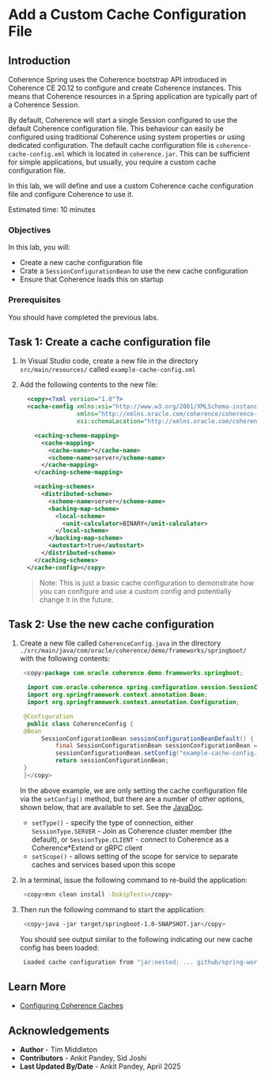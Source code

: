 # Add a Custom Cache Configuration File

## Introduction
                     
Coherence Spring uses the Coherence bootstrap API introduced in Coherence CE 20.12 to configure and create Coherence instances. 
This means that Coherence resources in a Spring application are typically part of a Coherence Session.

By default, Coherence will start a single Session configured to use the default Coherence configuration file. 
This behaviour can easily be configured using traditional Coherence using system properties or using dedicated configuration.
The default cache configuration file is `coherence-cache-config.xml` which is located in `coherence.jar`. 
This can be sufficient for simple applications, but usually, you require a custom cache configuration file.

In this lab, we will define and use a custom Coherence cache configuration file and configure Coherence to use it.

Estimated time: 10 minutes

### Objectives

In this lab, you will:

* Create a new cache configuration file
* Crate a `SessionConfigurationBean` to use the new cache configuration 
* Ensure that Coherence loads this on startup

### Prerequisites
     
You should have completed the previous labs.

## Task 1: Create a cache configuration file

1. In Visual Studio code, create a new file in the directory `src/main/resources/` called `example-cache-config.xml`

2. Add the following contents to the new file:
   
    ```xml
      <copy><?xml version="1.0"?>
      <cache-config xmlns:xsi="http://www.w3.org/2001/XMLSchema-instance"
                    xmlns="http://xmlns.oracle.com/coherence/coherence-cache-config"
                    xsi:schemaLocation="http://xmlns.oracle.com/coherence/coherence-cache-config coherence-cache-config.xsd">

        <caching-scheme-mapping>
          <cache-mapping>
            <cache-name>*</cache-name>
            <scheme-name>server</scheme-name>
          </cache-mapping>
        </caching-scheme-mapping>

        <caching-schemes>
          <distributed-scheme>
            <scheme-name>server</scheme-name>
            <backing-map-scheme>
              <local-scheme>
                <unit-calculator>BINARY</unit-calculator>
              </local-scheme>
            </backing-map-scheme>
            <autostart>true</autostart>
          </distributed-scheme>
        </caching-schemes>
      </cache-config></copy>
    ```

    > Note: This is just a basic cache configuration to demonstrate how you can configure and use a custom config and potentially change it in the future.

## Task 2: Use the new cache configuration

1. Create a new file called `CoherenceConfig.java` in the directory `./src/main/java/com/oracle/coherence/demo/frameworks/springboot/` with the following contents:

    ```java
     <copy>package com.oracle.coherence.demo.frameworks.springboot;

      import com.oracle.coherence.spring.configuration.session.SessionConfigurationBean;
      import org.springframework.context.annotation.Bean;
      import org.springframework.context.annotation.Configuration;

     @Configuration
      public class CoherenceConfig {
     @Bean
          SessionConfigurationBean sessionConfigurationBeanDefault() {
              final SessionConfigurationBean sessionConfigurationBean = new SessionConfigurationBean();
              sessionConfigurationBean.setConfig("example-cache-config.xml");
              return sessionConfigurationBean;
     }
     }</copy>
    ``` 
   
    In the above example, we are only setting the cache configuration file via the `setConfig()` method, but there are a number of other options, shown below, that are available to set. See the [JavaDoc](https://spring.coherence.community/4.3.0/refdocs/api/com/oracle/coherence/spring/configuration/session/SessionConfigurationBean.html).

      * `setType()` - specify the type of connection, either `SessionType.SERVER` - Join as Coherence cluster member (the default), or `SessionType.CLIENT` - connect to Coherence as a Coherence*Extend or gRPC client
      * `setScope()` - allows setting of the scope for service to separate caches and services based upon this scope

2. In a terminal, issue the following command to re-build the application:

    ```bash
     <copy>mvn clean install -DskipTests</copy>
    ```

3. Then run the following command to start the application:

    ```bash
     <copy>java -jar target/springboot-1.0-SNAPSHOT.jar</copy>
    ```   
   
    You should see output similar to the following indicating our new cache config has been loaded:

    ```bash
     Loaded cache configuration from "jar:nested: ... github/spring-workshop/target/springboot-1.0-SNAPSHOT.jar/!BOOT-INF/classes/!/example-cache-config.xml"
    ```

## Learn More
   
* [Configuring Coherence Caches](https://docs.oracle.com/en/middleware/fusion-middleware/coherence/14.1.2/develop-applications/configuring-caches.html#GUID-2EF76F2B-ABF2-43AC-BF47-A600564465A2)

## Acknowledgements

* **Author** - Tim Middleton
* **Contributors** - Ankit Pandey, Sid Joshi
* **Last Updated By/Date** - Ankit Pandey, April 2025